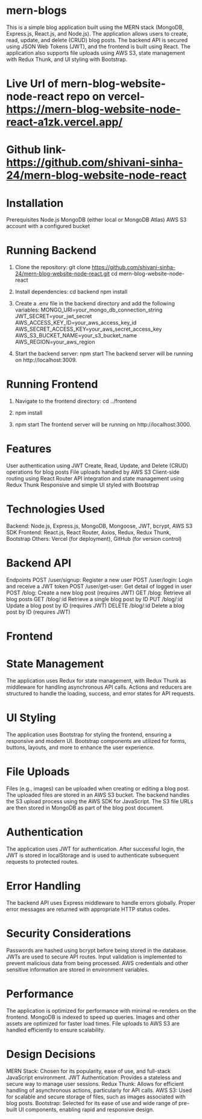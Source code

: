 # mern-blogs

This is a simple blog application built using the MERN stack (MongoDB, Express.js, React.js, and Node.js). The application allows users to create, read, update, and delete (CRUD) blog posts. The backend API is secured using JSON Web Tokens (JWT), and the frontend is built using React. The application also supports file uploads using AWS S3, state management with Redux Thunk, and UI styling with Bootstrap.

# Live Url of mern-blog-website-node-react repo on vercel- https://mern-blog-website-node-react-a1zk.vercel.app/

# Github link- https://github.com/shivani-sinha-24/mern-blog-website-node-react

# Installation
Prerequisites
Node.js
MongoDB (either local or MongoDB Atlas)
AWS S3 account with a configured bucket

# Running Backend
1. Clone the repository:
git clone https://github.com/shivani-sinha-24/mern-blog-website-node-react.git
cd mern-blog-website-node-react

2. Install dependencies:
cd backend
npm install

3. Create a .env file in the backend directory and add the following variables:
MONGO_URI=your_mongo_db_connection_string
JWT_SECRET=your_jwt_secret
AWS_ACCESS_KEY_ID=your_aws_access_key_id
AWS_SECRET_ACCESS_KEY=your_aws_secret_access_key
AWS_S3_BUCKET_NAME=your_s3_bucket_name
AWS_REGION=your_aws_region

4. Start the backend server:
npm start
The backend server will be running on http://localhost:3009.

# Running Frontend
1. Navigate to the frontend directory:
cd ../frontend

2. npm install
3. npm start
The frontend server will be running on http://localhost:3000.


# Features
User authentication using JWT
Create, Read, Update, and Delete (CRUD) operations for blog posts
File uploads handled by AWS S3
Client-side routing using React Router
API integration and state management using Redux Thunk
Responsive and simple UI styled with Bootstrap

# Technologies Used
Backend: Node.js, Express.js, MongoDB, Mongoose, JWT, bcrypt, AWS S3 SDK
Frontend: React.js, React Router, Axios, Redux, Redux Thunk, Bootstrap
Others: Vercel (for deployment), GitHub (for version control)

# Backend API
Endpoints
POST /user/signup: Register a new user
POST /user/login: Login and receive a JWT token
POST /user/get-user: Get detail of logged in user
POST /blog: Create a new blog post (requires JWT)
GET /blog: Retrieve all blog posts
GET /blog/:id  Retrieve a single blog post by ID
PUT /blog/:id  Update a blog post by ID (requires JWT)
DELETE /blog/:id  Delete a blog post by ID (requires JWT)

# Frontend
# State Management
The application uses Redux for state management, with Redux Thunk as middleware for handling asynchronous API calls.
Actions and reducers are structured to handle the loading, success, and error states for API requests.
# UI Styling
The application uses Bootstrap for styling the frontend, ensuring a responsive and modern UI.
Bootstrap components are utilized for forms, buttons, layouts, and more to enhance the user experience.

# File Uploads
Files (e.g., images) can be uploaded when creating or editing a blog post.
The uploaded files are stored in an AWS S3 bucket.
The backend handles the S3 upload process using the AWS SDK for JavaScript.
The S3 file URLs are then stored in MongoDB as part of the blog post document.

# Authentication
The application uses JWT for authentication.
After successful login, the JWT is stored in localStorage and is used to authenticate subsequent requests to protected routes.

# Error Handling
The backend API uses Express middleware to handle errors globally.
Proper error messages are returned with appropriate HTTP status codes.

# Security Considerations
Passwords are hashed using bcrypt before being stored in the database.
JWTs are used to secure API routes.
Input validation is implemented to prevent malicious data from being processed.
AWS credentials and other sensitive information are stored in environment variables.

# Performance
The application is optimized for performance with minimal re-renders on the frontend.
MongoDB is indexed to speed up queries.
Images and other assets are optimized for faster load times.
File uploads to AWS S3 are handled efficiently to ensure scalability.

# Design Decisions
MERN Stack: Chosen for its popularity, ease of use, and full-stack JavaScript environment.
JWT Authentication: Provides a stateless and secure way to manage user sessions.
Redux Thunk: Allows for efficient handling of asynchronous actions, particularly for API calls.
AWS S3: Used for scalable and secure storage of files, such as images associated with blog posts.
Bootstrap: Selected for its ease of use and wide range of pre-built UI components, enabling rapid and responsive design.
